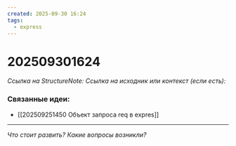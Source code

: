 ```yaml
---
created: 2025-09-30 16:24
tags:
  - express
---
```

# 202509301624
*Ссылка на StructureNote:* 
*Ссылка на исходник или контекст (если есть):* 

### Связанные идеи:
* [[202509251450 Объект запроса req в expres]]
---

*Что стоит развить? Какие вопросы возникли?*